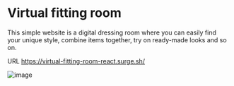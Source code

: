 # Virtual fitting room
This simple website is a digital dressing room where you can easily find your unique style, combine items together, try on ready-made looks and so on.

URL https://virtual-fitting-room-react.surge.sh/

![image](https://user-images.githubusercontent.com/81440768/172797134-aa49a9c8-9511-49d9-aca0-863bf6ae4bbf.png)
